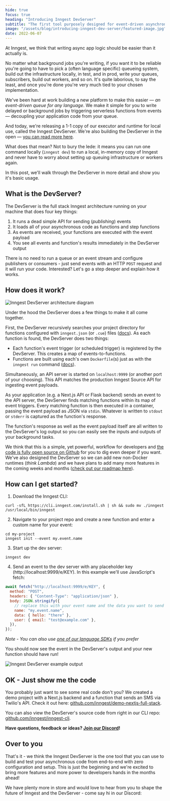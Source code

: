 ```yaml
---
hide: true
focus: true
heading: "Introducing Inngest DevServer"
subtitle: "The first tool purposely designed for event-driven asynchronous system local development"
image: "/assets/blog/introducing-inngest-dev-server/featured-image.jpg"
date: 2022-06-07
---
```


At Inngest, we think that writing async app logic should be easier than it actually is.

No matter what background jobs you're writing, if you want it to be reliable you're going to have to pick a (often language specific) queueing system, build out the infrastructure locally, in test, and in prod, write your queues, subscribers, build out workers, and so on. It's quite laborious, to say the least, and once you're done you're very much tied to your chosen implementation.

We've been hard at work building a new platform to make this easier — _an event-driven queue for any language_. We make it simple for you to write delayed or background jobs by triggering serverless functions from events — decoupling your application code from your queue.

And today, we're releasing a 1-1 copy of our executor and runtime for local use, called the Inngest DevServer. We're also building the DevServer in the open — [you can read more here](/blog/open-source-event-driven-queue).

What does that mean? Not to bury the lede: it means you can run one command locally (`inngest dev`) to run a local, in-memory copy of Inngest and never have to worry about setting up queuing infrastructure or workers again.

In this post, we'll walk through the DevServer in more detail and show you it's basic usage.

## What is the DevServer?

The DevServer is the full stack Inngest architecture running on your machine that does four key things:

1. It runs a dead simple API for sending (_publishing_) events
2. It loads all of your asynchronous code as functions and step functions
3. As events are received, your functions are executed with the event payload
4. You see all events and function's results immediately in the DevServer output

There is no need to run a queue or an event stream and configure publishers or consumers - just send events with an HTTP `POST` request and it will run your code. Interested? Let's go a step deeper and explain how it works.

## How does it work?

![Inngest DevServer architecture diagram](/assets/blog/introducing-inngest-dev-server/open-source-architecture.jpg)

Under the hood the DevServer does a few things to make it all come together.

First, the DevServer recursively searches your project directory for functions configured with `inngest.json` (or `.cue`) files ([docs](/docs/functions/configuration)). As each function is found, the DevServer does two things:

- Each function's event trigger (or scheduled trigger) is registered by the DevServer. This creates a map of events-to-functions.
- Functions are built using each's own `Dockerfile`(s) just as with the `inngest run` command ([docs](/docs/cli/run)).

Simultaneously, an API server is started on `localhost:9999` (or another port of your choosing). This API matches the production Inngest Source API for ingesting event payloads.

As your application (e.g. a Next.js API or Flask backend) sends an event to the API server, the DevServer finds matching functions within its map of event triggers. Every matching function is then executed in a container, passing the event payload as JSON via `stdin`. Whatever is written to `stdout` or `stderr` is captured as the function's response.

The function's response as well as the event payload itself are all written to the DevServer's log output so you can easily see the inputs and outputs of your background tasks.

We think that this is a simple, yet powerful, workflow for developers and [the code is fully open source on Github](https://github.com/inngest/inngest-cli) for you to dig even deeper if you want. We've also designed the DevServer so we can add new non-Docker runtimes (_think Lambda_) and we have plans to add many more features in the coming weeks and months ([check out our roadmap here](https://github.com/orgs/inngest/projects/1)).

## How can I get started?

1. Download the Inngest CLI:

```
curl -sfL https://cli.inngest.com/install.sh | sh && sudo mv ./inngest /usr/local/bin/inngest
```

2. Navigate to your project repo and create a new function and enter a custom name for your event:

```
cd my-project
inngest init --event my.event.name
```

3. Start up the dev server:

```
inngest dev
```

4. Send an event to the dev server with any placeholder key (http://localhost:9999/e/KEY). In this example we'll use JavaScript's fetch:

```js
await fetch("http://localhost:9999/e/KEY", {
  method: "POST",
  headers: { "Content-Type": "application/json" },
  body: JSON.stringify({
    // replace this with your event name and the data you want to send
    name: "my.event.name",
    data: { hello: "there" },
    user: { email: "test@example.com" },
  }),
});
```

_Note - You can also use [one of our language SDKs](https://www.inngest.com/docs/sending-data-via-inngest-sdks) if you prefer_

You should now see the event in the DevServer's output and your new function should have run!

![Inngest DevServer example output](/assets/blog/introducing-inngest-dev-server/inngest-dev-server-output-example.png)

## OK - Just show me the code

You probably just want to see some real code don't you? We created a demo project with a Next.js backend and a function that sends an SMS via Twilio's API. Check it out here: [github.com/inngest/demo-nextjs-full-stack](https://github.com/inngest/demo-nextjs-full-stack).

You can also view the DevServer's source code from right in our CLI repo: [github.com/inngest/inngest-cli](https://github.com/inngest/inngest-cli).

**Have questions, feedback or ideas? [Join our Discord](https://www.inngest.com/discord)!**

## Over to you

That's it - we think the Inngest DevServer is the one tool that you can use to build and test your asynchronous code from end-to-end with zero configuration and setup. This is just the beginning and we're excited to bring more features and more power to developers hands in the months ahead!

We have plenty more in store and would love to hear from you to shape the future of Inngest and the DevServer - come say hi in our Discord:
